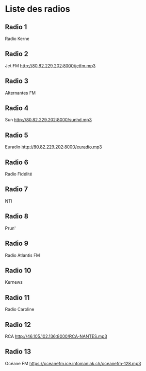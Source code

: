 # Liste des radios

## Radio 1

Radio Kerne

## Radio 2

Jet FM
http://80.82.229.202:8000/jetfm.mp3

## Radio 3

Alternantes FM

## Radio 4

Sun
http://80.82.229.202:8000/sunhd.mp3

## Radio 5

Euradio
http://80.82.229.202:8000/euradio.mp3

## Radio 6

Radio Fidélité

## Radio 7

NTI

## Radio 8

Prun'

## Radio 9

Radio Atlantis FM

## Radio 10

Kernews

## Radio 11

Radio Caroline

## Radio 12

RCA
http://46.105.102.136:8000/RCA-NANTES.mp3

## Radio 13

Océane FM
https://oceanefm.ice.infomaniak.ch/oceanefm-128.mp3
